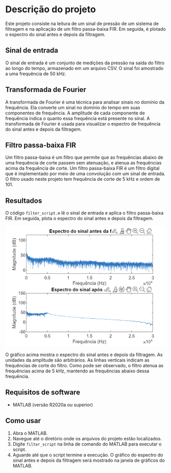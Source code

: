 # Descrição do projeto

Este projeto consiste na leitura de um sinal de pressão de um sistema de filtragem e na aplicação de um filtro passa-baixa FIR. Em seguida, é plotado o espectro do sinal antes e depois da filtragem.

## Sinal de entrada

O sinal de entrada é um conjunto de medições da pressão na saída do filtro ao longo do tempo, armazenado em um arquivo CSV. O sinal foi amostrado a uma frequência de 50 kHz.

## Transformada de Fourier

A transformada de Fourier é uma técnica para analisar sinais no domínio da frequência. Ela converte um sinal no domínio do tempo em suas componentes de frequência. A amplitude de cada componente de frequência indica o quanto essa frequência está presente no sinal. A transformada de Fourier é usada para visualizar o espectro de frequência do sinal antes e depois da filtragem.

## Filtro passa-baixa FIR

Um filtro passa-baixa é um filtro que permite que as frequências abaixo de uma frequência de corte passem sem atenuação, e atenua as frequências acima da frequência de corte. Um filtro passa-baixa FIR é um filtro digital que é implementado por meio de uma convolução com um sinal de entrada. O filtro usado neste projeto tem frequência de corte de 5 kHz e ordem de 101.

## Resultados

O código `filter_script.m` lê o sinal de entrada e aplica o filtro passa-baixa FIR. Em seguida, plota o espectro do sinal antes e depois da filtragem.

![Espectro do sinal antes e depois da filtragem](./images/Screenshot_12.png)

O gráfico acima mostra o espectro do sinal antes e depois da filtragem. As unidades da amplitude são arbitrários. As linhas verticais indicam as frequências de corte do filtro. Como pode ser observado, o filtro atenua as frequências acima de 5 kHz, mantendo as frequências abaixo dessa frequência.

## Requisitos de software

- MATLAB (versão R2020a ou superior)

## Como usar

1. Abra o MATLAB.
2. Navegue até o diretório onde os arquivos do projeto estão localizados.
3. Digite `filter_script` na linha de comando do MATLAB para executar o script.
4. Aguarde até que o script termine a execução. O gráfico do espectro do sinal antes e depois da filtragem será mostrado na janela de gráficos do MATLAB.
